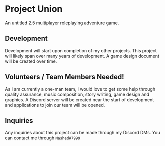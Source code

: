 # Project Union
An untitled 2.5 multiplayer roleplaying adventure game.

## Development
Development will start upon completion of my other projects. This project will likely span over many years of development. A game design document will be created over time.

## Volunteers / Team Members Needed!
As I am currently a one-man team, I would love to get some help through quality assurance, music composition, story writing, game design and graphics. A Discord server will be created near the start of development and applications to join our team will be opened.

## Inquiries
Any inquiries about this project can be made through my Discord DMs. You can contact me through ```Mashed#7999```
